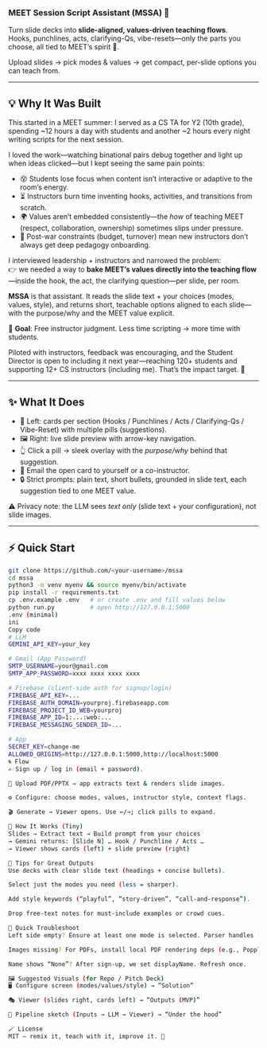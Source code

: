 ### MEET Session Script Assistant (MSSA) 🍍

Turn slide decks into **slide-aligned, values-driven teaching flows**.  
Hooks, punchlines, acts, clarifying-Qs, vibe-resets—only the parts you choose, all tied to MEET’s spirit 🌱.

Upload slides → pick modes & values → get compact, per-slide options you can teach from.  

---

## 💡 Why It Was Built

This started in a MEET summer: I served as a CS TA for Y2 (10th grade), spending ~12 hours a day with students and another ~2 hours every night writing scripts for the next session.  

I loved the work—watching binational pairs debug together and light up when ideas clicked—but I kept seeing the same pain points:

- 😵 Students lose focus when content isn’t interactive or adaptive to the room’s energy.  
- ⏳ Instructors burn time inventing hooks, activities, and transitions from scratch.  
- 🌍 Values aren’t embedded consistently—the *how* of teaching MEET (respect, collaboration, ownership) sometimes slips under pressure.  
- 💸 Post-war constraints (budget, turnover) mean new instructors don’t always get deep pedagogy onboarding.  

I interviewed leadership + instructors and narrowed the problem:  
👉 we needed a way to **bake MEET’s values directly into the teaching flow**—inside the hook, the act, the clarifying question—per slide, per room.

**MSSA** is that assistant. It reads the slide text + your choices (modes, values, style), and returns short, teachable options aligned to each slide—with the purpose/why and the MEET value explicit.  

🎯 **Goal**: Free instructor judgment. Less time scripting → more time with students.  

Piloted with instructors, feedback was encouraging, and the Student Director is open to including it next year—reaching 120+ students and supporting 12+ CS instructors (including me). That’s the impact target. 🍓

---

## ✨ What It Does

- 📇 Left: cards per section (Hooks / Punchlines / Acts / Clarifying-Qs / Vibe-Reset) with multiple pills (suggestions).  
- 🖼️ Right: live slide preview with arrow-key navigation.  
- 👆 Click a pill → sleek overlay with the *purpose/why* behind that suggestion.  
- 📧 Email the open card to yourself or a co-instructor.  
- 🔒 Strict prompts: plain text, short bullets, grounded in slide text, each suggestion tied to one MEET value.  

⚠️ Privacy note: the LLM sees *text only* (slide text + your configuration), not slide images.  

---

## ⚡ Quick Start

```bash
git clone https://github.com/<your-username>/mssa
cd mssa
python3 -m venv myenv && source myenv/bin/activate
pip install -r requirements.txt
cp .env.example .env   # or create .env and fill values below
python run.py          # open http://127.0.0.1:5000
.env (minimal)
ini
Copy code
# LLM
GEMINI_API_KEY=your_key

# Gmail (App Password)
SMTP_USERNAME=your@gmail.com
SMTP_APP_PASSWORD=xxxx xxxx xxxx xxxx

# Firebase (client-side auth for signup/login)
FIREBASE_API_KEY=...
FIREBASE_AUTH_DOMAIN=yourproj.firebaseapp.com
FIREBASE_PROJECT_ID_WEB=yourproj
FIREBASE_APP_ID=1:...:web:...
FIREBASE_MESSAGING_SENDER_ID=...

# App
SECRET_KEY=change-me
ALLOWED_ORIGINS=http://127.0.0.1:5000,http://localhost:5000
🌀 Flow
✍️ Sign up / log in (email + password).

📂 Upload PDF/PPTX → app extracts text & renders slide images.

⚙️ Configure: choose modes, values, instructor style, context flags.

🎬 Generate → Viewer opens. Use ←/→; click pills to expand.

🧠 How It Works (Tiny)
Slides → Extract text → Build prompt from your choices
→ Gemini returns: [Slide N] … Hook / Punchline / Acts …
→ Viewer shows cards (left) + slide preview (right)

🎯 Tips for Great Outputs
Use decks with clear slide text (headings + concise bullets).

Select just the modes you need (less = sharper).

Add style keywords (“playful”, “story-driven”, “call-and-response”).

Drop free-text notes for must-include examples or crowd cues.

🛟 Quick Troubleshoot
Left side empty? Ensure at least one mode is selected. Parser handles [Slide N] and Hook: formats.

Images missing? For PDFs, install local PDF rendering deps (e.g., Poppler).

Name shows “None”? After sign-up, we set displayName. Refresh once.

🖼️ Suggested Visuals (for Repo / Pitch Deck)
🖥️ Configure screen (modes/values/style) → “Solution”

🎭 Viewer (slides right, cards left) → “Outputs (MVP)”

🔧 Pipeline sketch (Inputs → LLM → Viewer) → “Under the hood”

🪄 License
MIT — remix it, teach with it, improve it. 🍍
